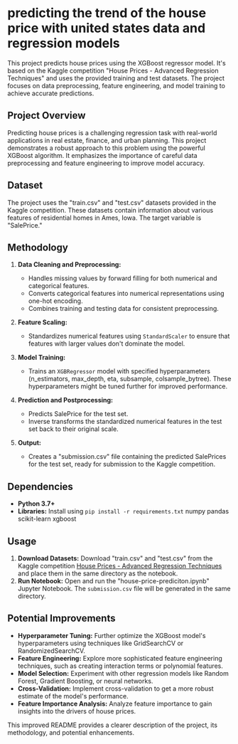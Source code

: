 # predicting the trend of the house price with united states data and regression models

This project predicts house prices using the XGBoost regressor model. It's based on the Kaggle competition "House Prices - Advanced Regression Techniques" and uses the provided training and test datasets.  The project focuses on data preprocessing, feature engineering, and model training to achieve accurate predictions.

## Project Overview

Predicting house prices is a challenging regression task with real-world applications in real estate, finance, and urban planning.  This project demonstrates a robust approach to this problem using the powerful XGBoost algorithm.  It emphasizes the importance of careful data preprocessing and feature engineering to improve model accuracy.

## Dataset

The project uses the "train.csv" and "test.csv" datasets provided in the Kaggle competition. These datasets contain information about various features of residential homes in Ames, Iowa. The target variable is "SalePrice."

## Methodology

1. **Data Cleaning and Preprocessing:**
   - Handles missing values by forward filling for both numerical and categorical features.
   - Converts categorical features into numerical representations using one-hot encoding.
   - Combines training and testing data for consistent preprocessing.

2. **Feature Scaling:**
   - Standardizes numerical features using `StandardScaler` to ensure that features with larger values don't dominate the model.

3. **Model Training:**
   - Trains an `XGBRegressor` model with specified hyperparameters (n_estimators, max_depth, eta, subsample, colsample_bytree). These hyperparameters might be tuned further for improved performance.

4. **Prediction and Postprocessing:**
   - Predicts SalePrice for the test set.
   - Inverse transforms the standardized numerical features in the test set back to their original scale.

5. **Output:**
   - Creates a "submission.csv" file containing the predicted SalePrices for the test set, ready for submission to the Kaggle competition.


## Dependencies

* **Python 3.7+**
* **Libraries:**  Install using `pip install -r requirements.txt`
numpy
pandas
scikit-learn
xgboost


## Usage

1. **Download Datasets:** Download "train.csv" and "test.csv" from the Kaggle competition [House Prices - Advanced Regression Techniques](https://www.kaggle.com/competitions/house-prices-advanced-regression-techniques/data) and place them in the same directory as the notebook.
2. **Run Notebook:** Open and run the "house-price-prediciton.ipynb" Jupyter Notebook.  The `submission.csv` file will be generated in the same directory.


## Potential Improvements

* **Hyperparameter Tuning:** Further optimize the XGBoost model's hyperparameters using techniques like GridSearchCV or RandomizedSearchCV.
* **Feature Engineering:** Explore more sophisticated feature engineering techniques, such as creating interaction terms or polynomial features.
* **Model Selection:**  Experiment with other regression models like Random Forest, Gradient Boosting, or neural networks.
* **Cross-Validation:** Implement cross-validation to get a more robust estimate of the model's performance.
* **Feature Importance Analysis:** Analyze feature importance to gain insights into the drivers of house prices.


This improved README provides a clearer description of the project, its methodology, and potential enhancements.
